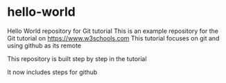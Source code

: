# hello-world
Hello World repository for Git tutorial
This is an example repository for the Git tutorial on https://www.w3schools.com
This tutorial focuses on git and using github as its remote

This repository is built step by step in the tutorial

It now includes steps for github
